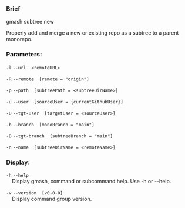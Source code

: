 ### Brief
gmash subtree new

Properly add and merge a new or existing repo as a subtree to a parent monorepo.

### Parameters:
`-l`  `--url  <remoteURL>` 

`-R`  `--remote  [remote = "origin"]` 

`-p`  `--path  [subtreePath = <subtreeDirName>]` 

`-u`  `--user  [sourceUser = {currentGithubUser}]` 

`-U`  `--tgt-user  [targetUser = <sourceUser>]` 

`-b`  `--branch  [monoBranch = "main"]` 

`-B`  `--tgt-branch  [subtreeBranch = "main"]` 

`-n`  `--name  [subtreeDirName = <remoteName>]` 

### Display:
`-h`  `--help` \
&nbsp;&nbsp;&nbsp;&nbsp;Display gmash, command or subcommand help. Use -h or --help.

`-v`  `--version  [v0-0-0]` \
&nbsp;&nbsp;&nbsp;&nbsp;Display command group version.
